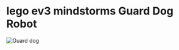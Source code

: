 # lego ev3 mindstorms Guard Dog Robot
 
![Guard dog](https://user-images.githubusercontent.com/87137785/174436636-d30b27bd-8409-45c3-8048-04a84e513861.png)
